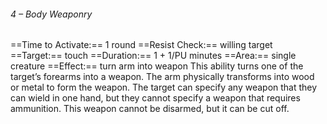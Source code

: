###### 4 – Body Weaponry
==Time to Activate:== 1 round
==Resist Check:== willing target
==Target:== touch
==Duration:== 1 + 1/PU minutes
==Area:== single creature
==Effect:== turn arm into weapon
This ability turns one of the target’s forearms into a weapon. The arm physically transforms into wood or metal to form the weapon. The target can specify any weapon that they can wield in one hand, but they cannot specify a weapon that requires ammunition. This weapon cannot be disarmed, but it can be cut off.
